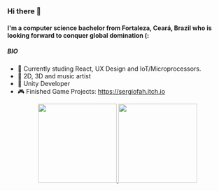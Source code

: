 
### Hi there 👋

#### I'm a computer science bachelor from Fortaleza, Ceará, Brazil who is looking forward to conquer global domination (:

##### BIO

- 📖 Currently studing React, UX Design and IoT/Microprocessors.
- 🎨 2D, 3D and music artist
- 🤖 Unity Developer 
- 🎮 Finished Game Projects: https://sergiofah.itch.io

<div align="center">
  <a href="https://github.com/sergiofah">
  <img height="180em" src="https://github-readme-stats.vercel.app/api?username=sergiofah&show_icons=true&theme=dark&include_all_commits=true&count_private=true"/>
  <img height="180em" src="https://github-readme-stats.vercel.app/api/top-langs/?username=sergiofah&layout=compact&langs_count=7&theme=dark"/>
</div>
